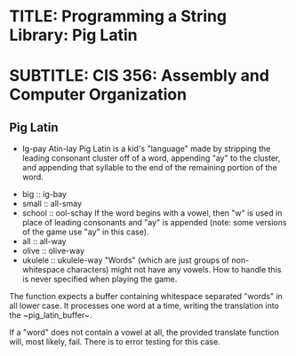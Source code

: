 # TITLE: Programming a String Library: Pig Latin

# SUBTITLE: CIS 356: Assembly and Computer Organization

<!-- Pig Latin -->
## Pig Latin


* Ig-pay Atin-lay
Pig Latin is a kid's "language" made by stripping the leading consonant cluster off of a word, appending "ay" to the cluster, and appending that syllable to the end of the remaining portion of the word.
- big :: ig-bay
- small :: all-smay
- school :: ool-schay
If the word begins with a vowel, then "w" is used in place of leading consonants and "ay" is appended (note: some versions of the game use "ay" in this case).
- all :: all-way
- olive :: olive-way
- ukulele :: ukulele-way
"Words" (which are just groups of non-whitespace characters) might not have any vowels. How to handle this is never specified when playing the game.


The function expects a buffer containing whitespace separated "words" in all lower case. It processes one word at a time, writing the translation into the ~pig_latin_buffer~.

If a "word" does not contain a vowel at all, the provided translate function will, most likely, fail. There is to error testing for this case.


